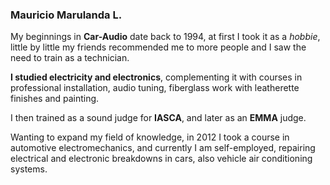 ### Mauricio Marulanda L.

My beginnings in **Car-Audio** date back to 1994, at first I took it as a _hobbie_, little by little my friends
recommended me to more people and I saw the need to train as a technician.

**I studied electricity and electronics**, complementing it with courses in professional installation, audio tuning,
fiberglass work with leatherette finishes and painting.

I then trained as a sound judge for **IASCA**, and later as an **EMMA** judge.

Wanting to expand my field of knowledge, in 2012 I took a course in automotive electromechanics, and currently I am
self-employed, repairing electrical and electronic breakdowns in cars, also vehicle air conditioning systems.
